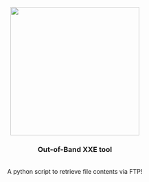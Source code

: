 <div align="center">
<img align="center" src="https://github.com/sxcurity/230-OOB/raw/master/logo.png" height="300">
<br>
<h3>Out-of-Band XXE tool</h3>
<br/>
A python script to retrieve file contents via FTP! 
<br/>
</div>
